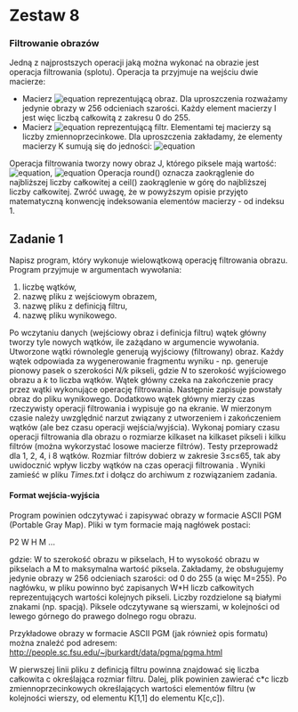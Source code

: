 # Zestaw 8
### Filtrowanie obrazów
Jedną z najprostszych operacji jaką można wykonać na obrazie jest operacja filtrowania (splotu). Operacja ta przyjmuje na wejściu dwie macierze:
* Macierz ![equation](https://latex.codecogs.com/gif.latex?I_{N\times%20M}) reprezentującą obraz. Dla uproszczenia rozważamy jedynie obrazy w 256 odcieniach szarości. Każdy element macierzy I jest więc liczbą całkowitą z zakresu 0 do 255.
* Macierz ![equation](https://latex.codecogs.com/gif.latex?K_{C\times%20C}) reprezentującą filtr. Elementami tej macierzy są liczby zmiennoprzecinkowe. Dla uproszczenia zakładamy, że elementy macierzy K sumują się do jedności:
![equation](https://latex.codecogs.com/gif.latex?\sum_{i=1}^{c}\sum_{i=1}^{c}K[i,j]%20=%201)

Operacja filtrowania tworzy nowy obraz J, którego piksele mają wartość:
![equation](https://latex.codecogs.com/gif.latex?J[x,y]=round(s_{x,y})),
![equation](https://latex.codecogs.com/gif.latex?s_{x,y}%20=%20\sum_{i=1}^{c}\sum_{i=1}^{c}I[max\left{1,%20x%20-%20ceil(c/2)%20+%20i\right},%20max\left{1,%20y%20-%20ceil(c/2)%20+%20j\right}]%20\cdot%20k[i,j].)
Operacja  round() oznacza zaokrąglenie do najbliższej liczby całkowitej a ceil() zaokrąglenie w górę do najbliższej liczby całkowitej.
Zwróć uwagę, że w powyższym opisie przyjęto matematyczną konwencję indeksowania elementów macierzy - od indeksu 1.
## Zadanie 1
Napisz program, który wykonuje wielowątkową operację filtrowania obrazu. Program przyjmuje w argumentach wywołania:
1. liczbę wątków,
2. nazwę pliku z wejściowym obrazem,
3. nazwę pliku z definicją filtru,
4. nazwę pliku wynikowego.

Po wczytaniu danych (wejściowy obraz i definicja filtru) wątek główny tworzy tyle nowych wątków, ile zażądano w argumencie wywołania. Utworzone wątki równolegle generują wyjściowy (filtrowany) obraz. Każdy wątek odpowiada za wygenerowanie fragmentu wyniku - np. generuje pionowy pasek o szerokości *N/k* pikseli, gdzie *N* to szerokość wyjściowego obrazu a *k* to liczba wątków. Wątek główny czeka na zakończenie pracy przez wątki wykonujące operację filtrowania. Następnie zapisuje powstały obraz do pliku wynikowego. Dodatkowo wątek główny mierzy czas rzeczywisty operacji filtrowania i wypisuje go na ekranie. W mierzonym czasie należy uwzględnić narzut związany z utworzeniem i zakończeniem wątków (ale bez czasu operacji wejścia/wyjścia).
Wykonaj pomiary czasu operacji filtrowania dla obrazu o rozmiarze kilkaset na kilkaset pikseli i kilku filtrów (można wykorzystać losowe macierze filtrów). Testy przeprowadź dla 1, 2, 4, i 8 wątków. Rozmiar filtrów dobierz w zakresie 3≤c≤65, tak aby uwidocznić wpływ liczby wątków na czas operacji filtrowania . Wyniki zamieść w pliku *Times.txt* i dołącz do archiwum z rozwiązaniem zadania.
#### Format wejścia-wyjścia
Program powinien odczytywać i zapisywać obrazy w formacie ASCII PGM (Portable Gray Map). Pliki w tym formacie mają nagłówek postaci:

P2
W H
M
...

gdzie: W to szerokość obrazu w pikselach, H to wysokość obrazu w pikselach a M to maksymalna wartość piksela. Zakładamy, że obsługujemy jedynie obrazy w 256 odcieniach szarości: od 0 do 255 (a więc M=255). Po nagłówku, w pliku powinno być zapisanych W*H liczb całkowitych reprezentujących wartości kolejnych pikseli. Liczby rozdzielone są białymi znakami (np. spacją). Piksele odczytywane są wierszami, w kolejności od lewego górnego do prawego dolnego rogu obrazu.

Przykładowe obrazy w formacie ASCII PGM (jak również opis formatu) można znaleźć pod adresem: http://people.sc.fsu.edu/~jburkardt/data/pgma/pgma.html

W pierwszej linii pliku z definicją filtru powinna znajdować się liczba całkowita c określająca rozmiar filtru. Dalej, plik powinien zawierać c*c liczb zmiennoprzecinkowych określających wartości elementów filtru (w kolejności wierszy, od elementu K[1,1] do elementu K[c,c]).

